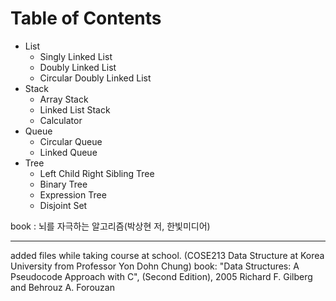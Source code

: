 # Table of Contents

* List
  * Singly Linked List
  * Doubly Linked List
  * Circular Doubly Linked List
* Stack
  * Array Stack
  * Linked List Stack
  * Calculator
* Queue
  * Circular Queue
  * Linked Queue
* Tree
  * Left Child Right Sibling Tree
  * Binary Tree
  * Expression Tree
  * Disjoint Set

book : 뇌를 자극하는 알고리즘(박상현 저, 한빛미디어)

---

added files while taking course at school. (COSE213 Data Structure at Korea University from Professor Yon Dohn Chung)
book: "Data Structures: A Pseudocode Approach with C", (Second Edition), 2005 Richard F. Gilberg and Behrouz A. Forouzan
